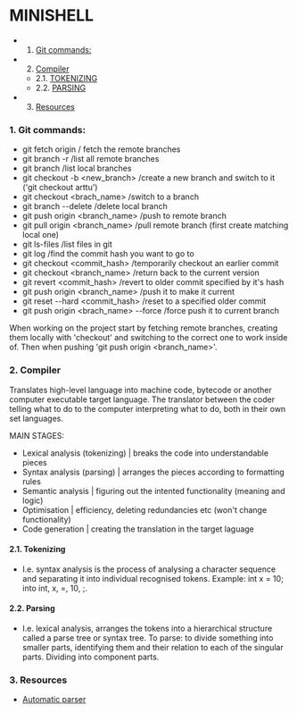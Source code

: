 # MINISHELL

* 1. [Git commands:](#Gitcommands:)
* 2. [Compiler](#Compiler)
	* 2.1. [TOKENIZING](#TOKENIZING)
	* 2.2. [PARSING](#PARSING)
* 3. [Resources](#Resources)
###  1. <a name='Gitcommands:'></a>Git commands:

- git fetch origin / fetch the remote branches
- git branch -r /list all remote branches
- git branch /list local branches
- git checkout -b <new_branch> /create a new branch and switch to it ('git checkout arttu')
- git checkout <brach_name> /switch to a branch
- git branch --delete <branchname> /delete local branch
- git push origin <branch_name> /push to remote branch
- git pull origin <branch_name> /pull remote branch (first create matching local one)
- git ls-files /list files in git
- git log /find the commit hash you want to go to
- git checkout <commit_hash> /temporarily checkout an earlier commit
- git checkout <branch_name> /return back to the current version
- git revert <commit_hash> /revert to older commit specified by it's hash
- git push origin <branch_name> /push it to make it current
- git reset --hard <commit_hash> /reset to a specified older commit
- git push origin <brach_name> --force /force push it to current branch

When working on the project start by fetching remote branches, creating them locally with 'checkout' and switching to the correct one to work inside of. Then when pushing 'git push origin <branch_name>'.

###  2. <a name='Compiler'></a>Compiler

Translates high-level language into machine code, bytecode or another computer executable target language. The translator between the coder telling what to do to the computer interpreting what to do, both in their own set languages.

MAIN STAGES:
- Lexical analysis (tokenizing) | breaks the code into understandable pieces
- Syntax analysis (parsing) | arranges the pieces according to formatting rules
- Semantic analysis | figuring out the intented functionality (meaning and logic)
- Optimisation | efficiency, deleting redundancies etc (won't change functionality)
- Code generation | creating the translation in the target laguage

####  2.1. <a name='Tokenizing'></a>Tokenizing
- I.e. syntax analysis is the process of analysing a character sequence and separating it into individual recognised tokens. Example: int x = 10; into int, x, =, 10, ;.

####  2.2. <a name='Parsing'></a>Parsing
- I.e. lexical analysis, arranges the tokens into a hierarchical structure called a parse tree or syntax tree.
To parse: to divide something into smaller parts, identifying them and their relation to each of the singular parts. Dividing into component parts.

###  3. <a name='Resources'></a>Resources

- [Automatic parser](https://github.com/DmitrySoshnikov/syntax)